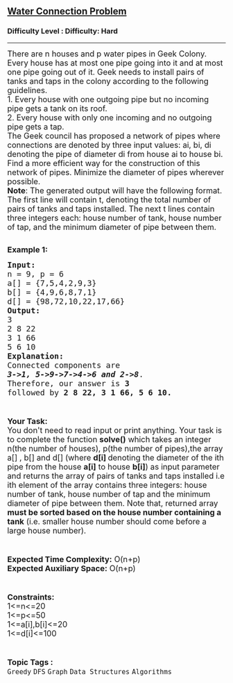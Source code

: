 <h2><a href="https://www.geeksforgeeks.org/problems/water-connection-problem5822/1">Water Connection Problem</a></h2><h3>Difficulty Level : Difficulty: Hard</h3><hr><div class="problems_problem_content__Xm_eO"><p><span style="font-size:18px">There are n houses and p water pipes in Geek Colony. Every house has at most one pipe going into it and at most one pipe going out of it. Geek needs to install pairs of tanks and taps in the colony according to the following guidelines. &nbsp;<br>
1. Every house with one outgoing pipe but no incoming pipe gets a tank on its roof.<br>
2. Every house with only one incoming and no outgoing pipe gets a tap.<br>
The Geek council has proposed a network of pipes where connections are denoted by three input values: ai, bi, di denoting the pipe of diameter di from house ai to house bi.<br>
Find a more efficient way for the construction of this network of pipes. Minimize the diameter of pipes wherever possible.<br>
<strong>Note</strong>: The generated output will have the following format. The first line will contain t, denoting the total number of pairs of tanks and taps installed. The next t lines contain three integers each: house number of tank, house number of tap, and the minimum diameter of pipe between them</span><span style="font-size:18px">.</span></p>

<p><br>
<span style="font-size:18px"><strong>Example 1:</strong></span></p>

<pre><span style="font-size:18px"><strong>Input:</strong>
n = 9, p = 6
a[] = {7,5,4,2,9,3}
b[] = {4,9,6,8,7,1}
d[] = {98,72,10,22,17,66} 
<strong>Output:</strong> 
3
2 8 22
3 1 66
5 6 10
<strong>Explanation:</strong>
Connected components are 
<strong><em>3-&gt;1, 5-&gt;9-&gt;7-&gt;4-&gt;6 and 2-&gt;8</em></strong>.
Therefore, our answer is<strong> 3</strong> 
followed by <strong>2 8 22, 3 1 66, 5 6 10.</strong></span></pre>

<p>&nbsp;</p>

<p><span style="font-size:18px"><strong>Your Task:</strong><br>
You don't need to read input or print anything. Your task is to complete the function&nbsp;<strong>solve()</strong>&nbsp;which takes an integer n(the number of houses), p(the number of pipes),the&nbsp;array a[] , b[] and&nbsp;d[] (where&nbsp;<strong>d[i]&nbsp;</strong>denoting the diameter of the ith pipe from the house <strong>a[i]</strong> to house <strong>b[i]</strong>) as input parameter and returns the array of&nbsp;pairs of tanks and taps installed i.e ith element of the array&nbsp;contains three integers: house number of tank, house number of tap and the minimum diameter of pipe between them. Note that, returned array <strong>must be sorted based on the house number&nbsp;containing a tank</strong> (i.e. smaller house number should come before a large house number).</span></p>

<p>&nbsp;</p>

<p><span style="font-size:18px"><strong>Expected Time Complexity:</strong>&nbsp;O(n+p)<br>
<strong>Expected Auxiliary Space:</strong>&nbsp;O(n+p)</span></p>

<p>&nbsp;</p>

<p><span style="font-size:18px"><strong>Constraints:</strong><br>
1&lt;=n&lt;=20<br>
1&lt;=p&lt;=50<br>
1&lt;=a[i],b[i]&lt;=20<br>
1&lt;=d[i]&lt;=100</span></p>
</div><br><p><span style=font-size:18px><strong>Topic Tags : </strong><br><code>Greedy</code>&nbsp;<code>DFS</code>&nbsp;<code>Graph</code>&nbsp;<code>Data Structures</code>&nbsp;<code>Algorithms</code>&nbsp;